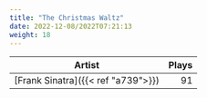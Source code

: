 ```yaml
---
title: "The Christmas Waltz"
date: 2022-12-08/2022T07:21:13
weight: 18
---
```




 Artist | Plays 
----- | -----:
[Frank Sinatra]({{< ref "a739">}}) | 91
